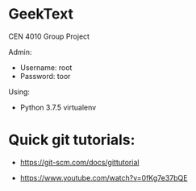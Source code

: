 # GeekText
CEN 4010 Group Project

Admin:
  - Username: root
  - Password: toor

Using:
  - Python 3.7.5 virtualenv

# Quick git tutorials:
  - https://git-scm.com/docs/gittutorial

  - https://www.youtube.com/watch?v=0fKg7e37bQE
